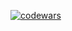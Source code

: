 [![codewars](https://www.codewars.com/users/NeverDieOne/badges/large)](https://www.codewars.com/users/NeverDieOne)

